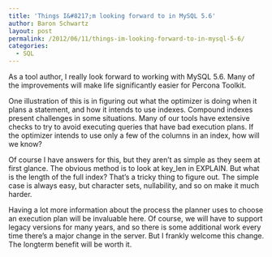 ```yaml
---
title: 'Things I&#8217;m looking forward to in MySQL 5.6'
author: Baron Schwartz
layout: post
permalink: /2012/06/11/things-im-looking-forward-to-in-mysql-5-6/
categories:
  - SQL
---
```

As a tool author, I really look forward to working with MySQL 5.6. Many of the improvements will make life significantly easier for Percona Toolkit.

One illustration of this is in figuring out what the optimizer is doing when it plans a statement, and how it intends to use indexes. Compound indexes present challenges in some situations. Many of our tools have extensive checks to try to avoid executing queries that have bad execution plans. If the optimizer intends to use only a few of the columns in an index, how will we know?

Of course I have answers for this, but they aren&#8217;t as simple as they seem at first glance. The obvious method is to look at key_len in EXPLAIN. But what is the length of the full index? That&#8217;s a tricky thing to figure out. The simple case is always easy, but character sets, nullability, and so on make it much harder.

Having a lot more information about the process the planner uses to choose an execution plan will be invaluable here. Of course, we will have to support legacy versions for many years, and so there is some additional work every time there&#8217;s a major change in the server. But I frankly welcome this change. The longterm benefit will be worth it.